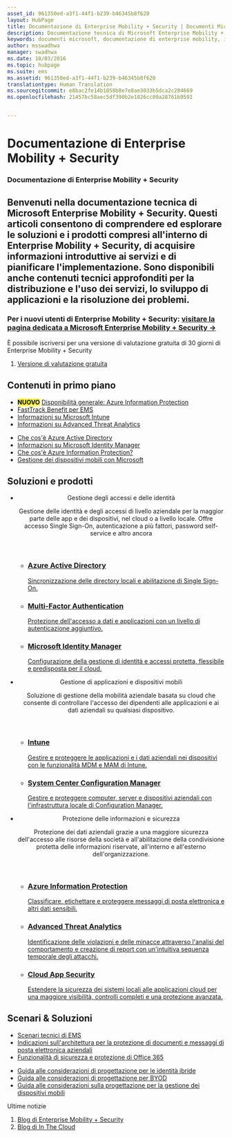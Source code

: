 ```yaml
---
asset_id: 961350ed-a3f1-44f1-b239-b46345b8f620
layout: HubPage
title: Documentazione di Enterprise Mobility + Security | Documenti Microsoft
description: Documentazione tecnica di Microsoft Enterprise Mobility + Security
keywords: documenti microsoft, documentazione di enterprise mobility, informazioni su enterprise mobility, guida di enterprise mobility, documentazione tecnica di enterprise mobility
author: msswadhwa
manager: swadhwa
ms.date: 10/03/2016
ms.topic: hubpage
ms.suite: ems
ms.assetid: 961350ed-a3f1-44f1-b239-b46345b8f620
translationtype: Human Translation
ms.sourcegitcommit: e8bac2fe14b1058b8e7e8ae3033b5dca2c284669
ms.openlocfilehash: 21457bc58aec5df390b2e1826cc09a28761b9591


---
```

# Documentazione di Enterprise Mobility + Security
<article id="main">
    <section id="hero-content" class="graph">
        <h1>Documentazione di Enterprise Mobility + Security</h1>
        <h2>Benvenuti nella documentazione tecnica di Microsoft Enterprise Mobility + Security. Questi articoli consentono di comprendere ed esplorare le soluzioni e i prodotti compresi all'interno di Enterprise Mobility + Security, di acquisire informazioni introduttive ai servizi e di pianificare l'implementazione. Sono disponibili anche contenuti tecnici approfonditi per la distribuzione e l'uso dei servizi, lo sviluppo di applicazioni e la risoluzione dei problemi.</h2>
        <h3>Per i nuovi utenti di Enterprise Mobility + Security: <a href="http://go.microsoft.com/fwlink/?LinkId=816837" target="_blank">visitare la pagina dedicata a Microsoft Enterprise Mobility + Security &rarr;</a></h3>
    </section>
    <aside class="alert section-border">
        <p>È possibile iscriversi per una versione di valutazione gratuita di 30 giorni di Enterprise Mobility + Security</p>
        <ol class="action-list">
        <li><a href="http://go.microsoft.com/fwlink/?LinkId=816834" target="_blank" class="button-bordered button-translucent">Versione di valutazione gratuita</a></li>
        </ol>
    </aside>
    <section id="featured" class="container">
        <h2 class="section-heading"><span class="icon icon-lightbulb-checked"></span> Contenuti in primo piano</h2>
        <div class="features row">
            <ul class="column-half">
                <li><mark><b>NUOVO</b></mark> <a href="/information-protection/">Disponibilità generale: Azure Information Protection</a></li>
                <li><a href="/enterprise-mobility/solutions/fasttrack-center-benefit-for-enterprise-mobility-suite-ems">FastTrack Benefit per EMS</a></li>
                <li><a href="/intune/understand-explore/introduction-to-microsoft-intune">Informazioni su Microsoft Intune</a></li>
                <li><a href="/advanced-threat-analytics/understand-explore/what-is-ata">Informazioni su Advanced Threat Analytics</a></li>
            </ul>
            <ul class="column-half">
                <li><a href="/active-directory/active-directory-whatis">Che cos'è Azure Active Directory</a></li>
                <li><a href="/microsoft-identity-manager/understand-explore/microsoft-identity-manager-2016">Informazioni su Microsoft Identity Manager</a></li>
                <li><a href="/information-protection/understand-explore/what-is-information-protection">Che cos'è Azure Information Protection?</a></li>
                <li><a href="https://www.microsoft.com/itshowcase/Article/Content/588/Mobile-device-management-at-Microsoft" target="_blank">Gestione dei dispositivi mobili con Microsoft</a></li>
            </ul>
        </div>
    </section>
    <div id="journeys">
        <section class="container">
            <h2 class="section-heading"><span class="icon icon-inheritance"></span> Soluzioni e prodotti</h2>
            <ul class="journeys-list">
                <li class="journey-step">
                    <header class="journey-step-header row">
                            <div class="title column-third">
                                <span class="icon icon-connect"></span>
                                <p>Gestione degli accessi e delle identità</p>
                            </div>
                            <p class="description column-two-thirds">Gestione delle identità e degli accessi di livello aziendale per la maggior parte delle app e dei dispositivi, nel cloud o a livello locale. Offre accesso Single Sign-On, autenticazione a più fattori, password self-service e altro ancora
                            </p>
                    </header>
                    <section class="journey-step-elements content">
                        <ul class="row">
                            <li class="column column-third">
                                <a href="/active-directory/">
                                <h3>Azure Active Directory</h3>
                                <p>Sincronizzazione delle directory locali e abilitazione di Single Sign-On.</p>
                                </a>
                            </li>
                            <li class="column column-third">
                                <a href="/multi-factor-authentication/">
                                <h3>Multi-Factor Authentication</h3>
                                <p>Protezione dell'accesso a dati e applicazioni con un livello di autenticazione aggiuntivo.</p>
                                </a>
                            </li>
                            <li class="column column-third">
                                <a href="/microsoft-identity-manager/">
                                <h3>Microsoft Identity Manager</h3>
                                <p>Configurazione della gestione di identità e accessi protetta, flessibile e predisposta per il cloud.</p>
                                </a>
                            </li>
                        </ul>
                    </section>
                </li>
                <li class="journey-step">
                    <header class="journey-step-header row">
                            <div class="title column-third">
                                <span class="icon icon-mobile"></span>
                                <p>Gestione di applicazioni e dispositivi mobili</p>
                            </div>
                            <p class="description column-two-thirds">Soluzione di gestione della mobilità aziendale basata su cloud che consente di controllare l'accesso dei dipendenti alle applicazioni e ai dati aziendali su qualsiasi dispositivo.
                            </p>
                    </header>
                    <section class="journey-step-elements content">
                        <ul class="row">
                            <li class="column column-third">
                                <a href="/intune/">
                                <h3>Intune</h3>
                                <p>Gestire e proteggere le applicazioni e i dati aziendali nei dispositivi con le funzionalità MDM e MAM di Intune.</p>
                                </a>
                            </li>
                            <li class="column column-third">
                                <a href="/sccm/">
                                <h3>System Center Configuration Manager</h3>
                                <p>Gestire e proteggere computer, server e dispositivi aziendali con l'infrastruttura locale di Configuration Manager.</p>
                                </a>
                            </li>
                          </ul>
                    </section>
                </li>
                <li class="journey-step">
                    <header class="journey-step-header row">
                            <div class="title column-third">
                                <span class="icon icon-shield"></span>
                                <p>Protezione delle informazioni e sicurezza</p>
                            </div>
                            <p class="description column-two-thirds">Protezione dei dati aziendali grazie a una maggiore sicurezza dell'accesso alle risorse della società e all'abilitazione della condivisione protetta delle informazioni riservate, all'interno e all'esterno dell'organizzazione.
                            </p>
                    </header>
                    <section class="journey-step-elements content">
                        <ul class="row">
                            <li class="column column-third">
                                <a href="/information-protection/">
                                <h3>Azure Information Protection</h3>
                                <p>Classificare, etichettare e proteggere messaggi di posta elettronica e altri dati sensibili.</p>
                                </a>
                            </li>
                            <li class="column column-third">
                                <a href="/advanced-threat-analytics/">
                                <h3>Advanced Threat Analytics</h3>
                                <p>Identificazione delle violazioni e delle minacce attraverso l'analisi del comportamento e creazione di report con un'intuitiva sequenza temporale degli attacchi.</p>
                                </a>
                            </li>
                            <li class="column column-third">
                                <a href="https://technet.microsoft.com/library/mt489024.aspx">
                                <h3>Cloud App Security</h3>
                                <p>Estendere la sicurezza dei sistemi locali alle applicazioni cloud per una maggiore visibilità, controlli completi e una protezione avanzata.</p>
                                </a>
                            </li>
                        </ul>
                    </section>
                </li>
            </ul>
        </section>
    </div>
    <div class="section-border">
        <section class="resources container">
            <h2 class="section-heading"><span class="icon icon-note"></span> Scenari &amp; Soluzioni</h2>
            <div class="resource-list row">
              <ul class="column-half">
                  <li><a href="/enterprise-mobility/solutions/enterprise-mobility-fasttrack-program">Scenari tecnici di EMS</a></li>
                  <li><a href="/enterprise-mobility/solutions/architecture-guidance-for-protecting-company-email-and-documents">Indicazioni sull'architettura per la protezione di documenti e messaggi di posta elettronica aziendali</a></li>
                  <li><a href="https://support.office.com/en-us/article/Plan-for-Office-365-security-and-information-protection-capabilities-3d4ac4a1-3920-4ff9-918f-011f3ce60408?ui=en-US&rs=en-US&ad=US">Funzionalità di sicurezza e protezione di Office 365</a></li>
              </ul>
              <ul class="column-half">
                  <li><a href="https://docs.microsoft.com/active-directory/active-directory-hybrid-identity-design-considerations-overview">Guida alle considerazioni di progettazione per le identità ibride</a></li>
                  <li><a href="/enterprise-mobility/solutions/byod-design-considerations-guide">Guida alle considerazioni di progettazione per BYOD</a></li>
                  <li><a href="/enterprise-mobility/solutions/mdm-design-considerations-guide">Guida alle considerazioni sulla progettazione per la gestione dei dispositivi mobili</a></li>
            </ul>
            </div>            
        </section>
    </div>
    <aside class="alert alert-social">
        <p>Ultime notizie</p>
        <ol class="action-list">
            <li><a href="https://blogs.technet.microsoft.com/enterprisemobility/" target="_blank" class="button-bordered button-translucent">Blog di Enterprise Mobility + Security</a></li>
            <li><a href="https://blogs.technet.microsoft.com/in_the_cloud/" target="_blank" class="button-bordered button-translucent">Blog di In The Cloud</a></li>
        </ol>
    </aside>
</article>



<!--HONumber=Oct16_HO1-->


